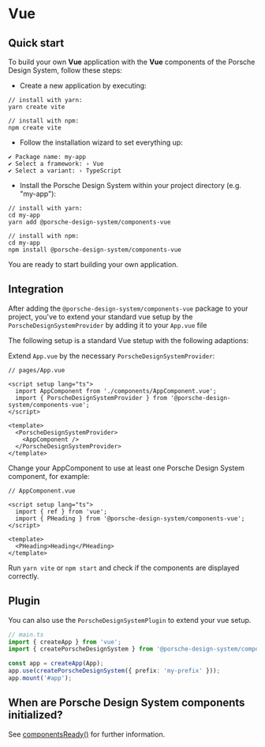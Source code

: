 # Vue

<TableOfContents></TableOfContents>

## Quick start

To build your own **Vue** application with the **Vue** components of the Porsche Design System, follow these steps:

- Create a new application by executing:

```shell script
// install with yarn:
yarn create vite

// install with npm:
npm create vite
```

- Follow the installation wizard to set everything up:

```
✔ Package name: my-app
✔ Select a framework: › Vue
✔ Select a variant: › TypeScript
```

- Install the Porsche Design System within your project directory (e.g. "my-app"):

```shell script
// install with yarn:
cd my-app
yarn add @porsche-design-system/components-vue

// install with npm:
cd my-app
npm install @porsche-design-system/components-vue
```

You are ready to start building your own application.

## Integration

After adding the `@porsche-design-system/components-vue` package to your project, you've to extend your standard vue
setup by the `PorscheDesignSystemProvider` by adding it to your `App.vue` file

The following setup is a standard Vue stetup with the following adaptions:

Extend `App.vue` by the necessary `PorscheDesignSystemProvider`:

```tsx
// pages/App.vue

<script setup lang="ts">
  import AppComponent from './components/AppComponent.vue';
  import { PorscheDesignSystemProvider } from '@porsche-design-system/components-vue';
</script>

<template>
  <PorscheDesignSystemProvider>
    <AppComponent />
  </PorscheDesignSystemProvider>
</template>
```

Change your AppComponent to use at least one Porsche Design System component, for example:

```tsx
// AppComponent.vue

<script setup lang="ts">
  import { ref } from 'vue';
  import { PHeading } from '@porsche-design-system/components-vue';
</script>

<template>
  <PHeading>Heading</PHeading>
</template>
```

Run `yarn vite` or `npm start` and check if the components are displayed correctly.

## Plugin

You can also use the `PorscheDesignSystemPlugin` to extend your vue setup.

```ts
// main.ts
import { createApp } from 'vue';
import { createPorscheDesignSystem } from '@porsche-design-system/components-vue';

const app = createApp(App);
app.use(createPorscheDesignSystem({ prefix: 'my-prefix' }));
app.mount('#app');
```

## When are Porsche Design System components initialized?

See [componentsReady()](helpers/components-ready) for further information.
